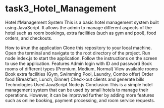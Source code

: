 # task3_Hotel_Management

Hotel #Management System
This is a basic hotel management system built using JavaScript. It allows the admin to manage different aspects of the hotel such as room bookings, extra facilities (such as gym and pool), food orders, and checkouts.

How to #run the application
Clone this repository to your local machine.
Open the terminal and navigate to the root directory of the project.
Run node index.js to start the application.
Follow the instructions on the screen to use the application.
Features
Admin login with ID and password
Book rooms of different types (Premium, Medium, Normal)
View available rooms
Book extra facilities (Gym, Swimming Pool, Laundry, Combo offer)
Order food (Breakfast, Lunch, Dinner)
Check-out clients and generate bills
Technologies Used
JavaScript
Node.js
Conclusion
This is a simple hotel management system that can be used by small hotels to manage their operations. However, it can be improved further by adding more features such as online booking, payment processing, and room service requests.
